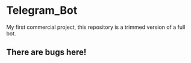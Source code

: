 # Telegram_Bot
My first commercial project, this repository is a trimmed version of a full bot.
## There are bugs here!
